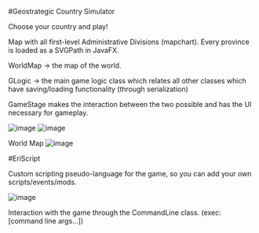 #Geostrategic Country Simulator

Choose your country and play!

Map with all first-level Administrative Divisions (mapchart). Every province is loaded as a SVGPath in JavaFX.

WorldMap -> the map of the world.

GLogic -> the main game logic class which relates all other classes which have saving/loading functionality (through serialization)

GameStage makes the interaction between the two possible and has the UI necessary for gameplay.

![image](https://github.com/arapiermal/geostrategic-country/assets/109100661/1af45669-1778-4f7c-b097-e01d1488263d)
![image](https://github.com/arapiermal/geostrategic-country/assets/109100661/d7c0e2d7-6454-4e84-b632-329867250f1b)

World Map
![image](https://github.com/user-attachments/assets/900f6c61-77cd-4262-a1da-b2b1cbd3f953)


#EriScript

Custom scripting pseudo-language for the game, so you can add your own scripts/events/mods.

![image](https://github.com/arapiermal/geostrategic-country/assets/109100661/7a20ca03-ea6e-4cda-9135-a3602b29f5d4)

Interaction with the game through the CommandLine class. (exec:[command line args...])
